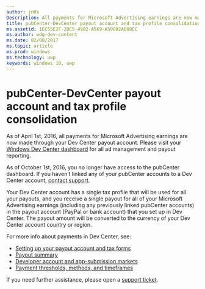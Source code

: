---author: jnHsDescription: All payments for Microsoft Advertising earnings are now made through your Dev Center payout account.title: pubCenter-DevCenter payout account and tax profile consolidationms.assetid: 1EC55E2F-2BC5-4982-A569-A59082A808ECms.author: wdg-dev-contentms.date: 02/08/2017ms.topic: articlems.prod: windowsms.technology: uwpkeywords: windows 10, uwp---# pubCenter-DevCenter payout account and tax profile consolidationAs of April 1st, 2016, all payments for Microsoft Advertising earnings are now made through your Dev Center payout account. Please visit your [Windows Dev Center dashboard](https://developer.microsoft.com/dashboard/apps/overview) for all ad management and payout reporting. As of October 1st, 2016, you no longer have access to the pubCenter dashboard. If you haven’t linked any of your pubCenter accounts to a Dev Center account, [contact support](http://go.microsoft.com/fwlink/p/?LinkId=393643).Your Dev Center account has a single tax profile that will be used for all your payouts, and you receive a single payout for all of your Microsoft Advertising earnings (including any previously linked pubCenter accounts) in the payout account (PayPal or bank account) that you set up in Dev Center. The payout amount will be converted to the currency of your Dev Center account country or region. For more info about payments in Dev Center, see:- [Setting up your payout account and tax forms](setting-up-your-payout-account-and-tax-forms.md)- [Payout summary](payout-summary.md)- [Developer account and app-submission markets](account-types-locations-and-fees.md#developer-account-and-app-submission-markets)- [Payment thresholds, methods, and timeframes](payment-thresholds-methods-and-timeframes.md)If you need further assistance, please open a [support ticket](http://go.microsoft.com/fwlink/p/?LinkId=733342). 